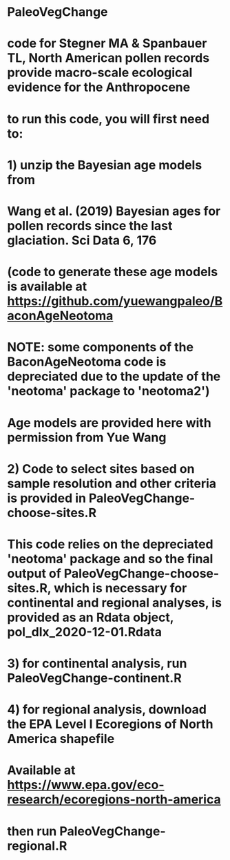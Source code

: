# PaleoVegChange

# code for Stegner MA & Spanbauer TL, North American pollen records provide macro-scale ecological evidence for the Anthropocene

# to run this code, you will first need to:

# 1) unzip the Bayesian age models from
# Wang et al. (2019) Bayesian ages for pollen records since the last glaciation. Sci Data 6, 176
# (code to generate these age models is available at https://github.com/yuewangpaleo/BaconAgeNeotoma
# NOTE: some components of the BaconAgeNeotoma code is depreciated due to the update of the 'neotoma' package to 'neotoma2')
# Age models are provided here with permission from Yue Wang

# 2) Code to select sites based on sample resolution and other criteria is provided in PaleoVegChange-choose-sites.R
# This code relies on the depreciated 'neotoma' package and so the final output of PaleoVegChange-choose-sites.R, which is necessary for continental and regional analyses, is provided as an Rdata object, pol_dlx_2020-12-01.Rdata

# 3) for continental analysis, run PaleoVegChange-continent.R

# 4) for regional analysis, download the EPA Level I Ecoregions of North America shapefile
# Available at https://www.epa.gov/eco-research/ecoregions-north-america
# then run PaleoVegChange-regional.R